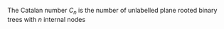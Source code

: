 The Catalan number $C_{n}$ is the number of 
unlabelled plane rooted binary trees with $n$ internal nodes